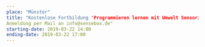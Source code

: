 ```yaml
---
place: "Münster"
title: "Kostenlose Fortbildung "Programmieren lernen mit Umwelt Sensorik" am Institut für Geoinformatik
Anmeldung per Mail an info@sensebox.de"
starting-date: 2019-03-22 14:00
ending-date: 2019-03-22 17:00
---
```

